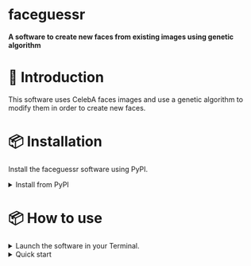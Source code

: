 # faceguessr

**A software to create new faces from existing images using genetic algorithm**

# 👋 Introduction

This software uses CelebA faces images and use a genetic algorithm to modify them in order to create new faces.

# 📦 Installation

Install the faceguessr software using PyPI.

<details>
<summary>Install from PyPI</summary>
First, you can create a virtual environment : 
  
```bash
python3 -m venv launch_faceguessr
```
```bash
source launch_faceguessr/bin/activate
```

Installing the library with pip is the easiest way to get started with faceguessr.

```bash
python3 -m pip install --index-url https://test.pypi.org/simple/ --no-deps faceguessr
```

Then go to the folder where faceguessr is : 

```bash
cd launch_faceguessr/lib/python3.9/site-packages/faceguessr
```

If you do not have all the required packages, use : 

```bash
pip install -r requirements.txt
```
Launch setup.py the first time you download faceguessr in order to download the remaining files needed to use faceguessr.

```bash
python3 setup_before_launch.py 
```



</details>

# 📦 How to use

<details>
<summary>Launch the software in your Terminal.</summary>

  
You have to be in the faceguessr directory where the file application.py is.


Type the following code and wait for the software to launch :
  
```bash
python3 application.py
```

</details>

<details>
<summary>Quick start</summary>
  
1. Click on this icon :
<p align="center">
  <img src="https://github.com/survet02/devLog/blob/main/images/open2.png" width="100">
</p>

2. Select :
- gender (Male, Female default = Female)
- hair color (Blond, Brown, default = both)
- skin tone (Pale, Dark, default = both)
- number of images to display (from 1 to 9)

3. Click on this icon to select images :

<p align="center">
  <img src="https://github.com/survet02/devLog/blob/main/images/select2.png" width="100">
</p>

4. Select at least two images that you want to use to create new faces from them.

5. Click on this icon to launch face modifications :

<p align="center">
  <img src="https://github.com/survet02/devLog/blob/main/images/round.png" width="100">
</p>

The selected images are displayed in the history panel. Newly generated images are surrounded by a golden rectangle. Non-selected images are replaced by new images from CelebA.

6. Click on this icon to select the final image that you are happy with :

<p align="center">
  <img src="https://github.com/survet02/devLog/blob/main/images/select2.png" width="100">
</p>

7. Click on this icon to see the image in a pop up frame :

<p align="center">
  <img src="https://github.com/survet02/devLog/blob/main/images/export_87484.png" width="100">
</p>

</details>
